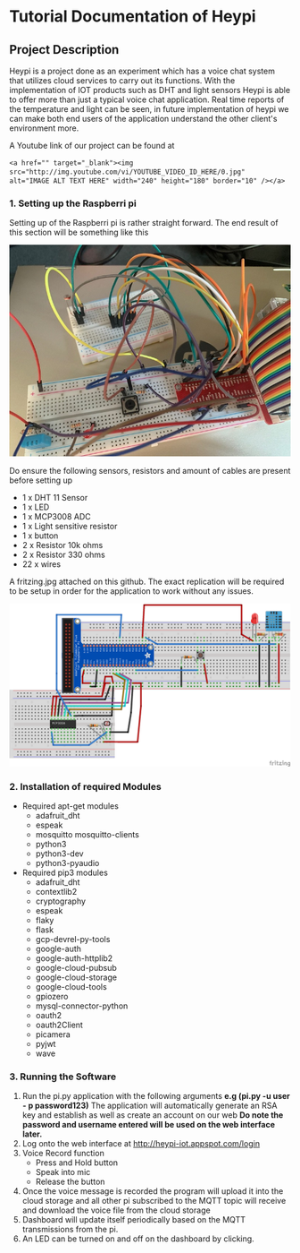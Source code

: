 # Tutorial Documentation of Heypi 

## Project Description

Heypi is a project done as an experiment which has a voice chat system that utilizes cloud services to carry out its functions. With the implementation of IOT products such as DHT and light sensors Heypi is able to offer more than just a typical voice chat application. Real time reports of the temperature and light can be seen, in future implementation of heypi we can make both end users of the application understand the other client's environment more. 

A Youtube link of our project can be found at 

```
<a href="" target="_blank"><img src="http://img.youtube.com/vi/YOUTUBE_VIDEO_ID_HERE/0.jpg" 
alt="IMAGE ALT TEXT HERE" width="240" height="180" border="10" /></a>
```

### 1. Setting up the Raspberri pi

Setting up of the Raspberri pi is rather straight forward. The end result of this section will be something like this

![Finished](finished.jpg?raw=true)

Do ensure the following sensors, resistors and amount of cables are present before setting up

- 1 x DHT 11 Sensor
- 1 x LED 
- 1 x  MCP3008 ADC
- 1 x  Light sensitive resistor
- 1 x button
- 2 x Resistor  10k ohms
- 2 x Resistor 330 ohms 
- 22 x wires 

A fritzing.jpg attached on this github. The exact replication will be required to be setup in order for the application to work without any issues.

![Fritzing diagram](Fritzing.png?raw=true)

### 2. Installation of required Modules

* Required apt-get modules
  * adafruit_dht
  - espeak
  - mosquitto mosquitto-clients
  - python3
  - python3-dev
  - python3-pyaudio
* Required pip3 modules
  * adafruit_dht
  - contextlib2
  - cryptography
  - espeak
  - flaky
  - flask
  - gcp-devrel-py-tools
  - google-auth
  - google-auth-httplib2
  - google-cloud-pubsub
  - google-cloud-storage
  - google-cloud-tools
  - gpiozero
  - mysql-connector-python
  - oauth2
  - oauth2Client
  - picamera
  - pyjwt
  - wave

### 3. Running the Software

1. Run the pi.py application with the following arguments **e.g (pi.py -u user - p password123)** The application will automatically generate an RSA key and establish as well as create an account on our web **Do note the password and username entered will be used on the web interface later.**
2. Log onto the web interface at http://heypi-iot.appspot.com/login
3. Voice Record function
   - Press and Hold button
   - Speak into mic
   - Release the button
4. Once the voice message is recorded the program will upload it into the cloud storage and all other pi subscribed to the MQTT topic will receive and download the voice file from the cloud storage
5. Dashboard will update itself periodically based on the MQTT transmissions from the pi. 
6. An LED can be turned on and off on the dashboard by clicking.